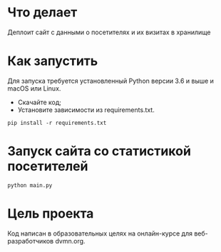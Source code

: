 # Что делает
Деплоит сайт с данными о посетителях и их визитах в хранилище


# Как запустить
Для запуска требуется установленный Python версии 3.6 и выше и macOS или Linux.

- Скачайте код;
- Установите зависимости из requirements.txt.
```
pip install -r requirements.txt
```
# Запуск сайта со статистикой посетителей

```
python main.py
```
# Цель проекта

Код написан в образовательных целях на онлайн-курсе для веб-разработчиков dvmn.org.
